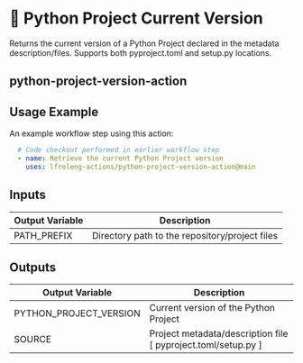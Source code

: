 <!--
SPDX-License-Identifier: Apache-2.0
SPDX-FileCopyrightText: 2025 The Linux Foundation
-->

# 🐍 Python Project Current Version

Returns the current version of a Python Project declared in the metadata
description/files. Supports both pyproject.toml and setup.py locations.

## python-project-version-action

## Usage Example

An example workflow step using this action:

```yaml
  # Code checkout performed in earlier workflow step
  - name: Retrieve the current Python Project version
    uses: lfreleng-actions/python-project-version-action@main
```

## Inputs

| Output Variable     | Description                                    |
| ------------------- | ---------------------------------------------- |
| PATH_PREFIX         | Directory path to the repository/project files |

## Outputs

<!-- markdownlint-disable MD013 -->

| Output Variable        | Description                                                   |
| ---------------------- | ------------------------------------------------------------- |
| PYTHON_PROJECT_VERSION | Current version of the Python Project                         |
| SOURCE                 | Project metadata/description file [ pyproject.toml/setup.py ] |

<!-- markdownlint-enable MD013 -->
